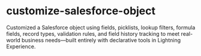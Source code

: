 # customize-salesforce-object
Customized a Salesforce object using fields, picklists, lookup filters, formula fields, record types, validation rules, and field history tracking to meet real-world business needs—built entirely with declarative tools in Lightning Experience.
